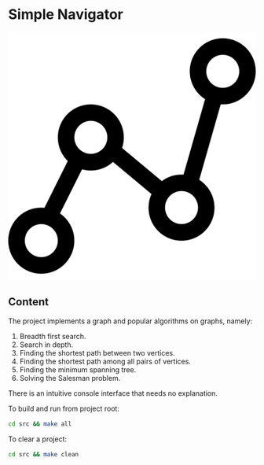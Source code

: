# Simple Navigator

![logo](./images/graph.svg)

## Content

The project implements a graph and popular algorithms on graphs, namely:

1) Breadth first search.
2) Search in depth.
3) Finding the shortest path between two vertices.
4) Finding the shortest path among all pairs of vertices.
5) Finding the minimum spanning tree.
6) Solving the Salesman problem.

There is an intuitive console interface that needs no explanation.

To build and run from project root:
``` bash
cd src && make all
```

To clear a project:
``` bash
cd src && make clean